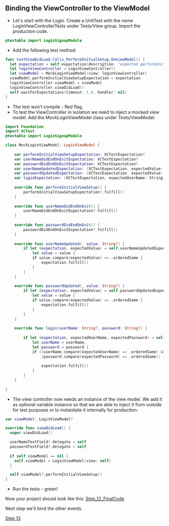 ## Binding the ViewController to the ViewModel

- Let's start with the Login. Create a UnitTest with the name LoginViewControllerTests under Tests/View group. Import the production code.

```swift
@testable import LoginSignupModule
```

- Add the following test method:

```swift
func testViewDidLoad_Calls_PerformInitialSetup_OnViewModel() {
  let expectation = self.expectation(description: "expected performInitialViewSetup() to be called")
  let loginViewController = LoginViewController()
  let viewModel = MockLoginViewModel(view: loginViewController)
  viewModel.performInitialViewSetupExpectation = expectation
  loginViewController.viewModel = viewModel
  loginViewController.viewDidLoad()
  self.waitForExpectations(timeout: 1.0, handler: nil)
}
```

- The test won't compile - Red flag.
- To test the ViewController in isolation we need to inject a mocked view model. Add the MockLoginViewModel class under Tests/ViewModel:

```swift
import Foundation
import XCTest
@testable import LoginSignupModule

class MockLoginViewModel: LoginViewModel {
    
    var performInitialViewSetupExpectation: XCTestExpectation?
    var userNameDidEndOnExitExpectation: XCTestExpectation?
    var passwordDidEndOnExitExpectation: XCTestExpectation?
    var userNameUpdatedExpectation: (XCTestExpectation, expectedValue: String)?
    var passwordUpdatedExpectation: (XCTestExpectation, expectedValue: String)?
    var loginExpectation: (XCTestExpectation, expectedUserName: String, expectedPassword: String)?
    
    override func performInitialViewSetup() {
        performInitialViewSetupExpectation?.fulfill()
    }
    
    override func userNameDidEndOnExit() {
        userNameDidEndOnExitExpectation?.fulfill()
    }
    
    override func passwordDidEndOnExit() {
        passwordDidEndOnExitExpectation?.fulfill()
    }
    
    override func userNameUpdated(_ value: String?) {
        if let (expectation, expectedValue) = self.userNameUpdatedExpectation,
            let value = value {
            if value.compare(expectedValue) == .orderedSame {
                expectation.fulfill()
            }
        }
    }
    
    override func passwordUpdated(_ value: String?) {
        if let (expectation, expectedValue) = self.passwordUpdatedExpectation,
            let value = value {
            if value.compare(expectedValue) == .orderedSame {
                expectation.fulfill()
            }
        }
    }
    
    override func login(userName: String?, password: String?) {
        
        if let (expectation, expectedUserName, expectedPassword) = self.loginExpectation,
            let userName = userName,
            let password = password {
            if ((userName.compare(expectedUserName) == .orderedSame) &&
                (password.compare(expectedPassword) == .orderedSame)) {
                
                expectation.fulfill()
            }
        }
    }
    
}
```

- The view controller now needs an instance of the view model. We add it as optional variable instance so that we are able to inject it from outside for test purposes or to instantiate it internally for production:

```swift
var viewModel: LoginViewModel?

override func viewDidLoad() {
  super.viewDidLoad()

  userNameTextField?.delegate = self
  passwordTextField?.delegate = self
  
  if self.viewModel == nil {
    self.viewModel = LoginViewModel(view: self)
  }

  self.viewModel?.performInitialViewSetup()
}
```

- Run the tests - green!

Now your project should look like this:
[Step_12_FinalCode](FinalCode/)

Next step we'll bind the other events.

[Step 13](../000_Step_13/000_Step13_BindingEvents.md)



